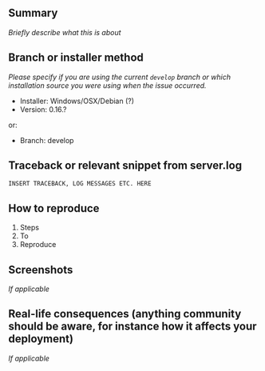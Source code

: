 ## Summary

*Briefly describe what this is about*


## Branch or installer method

*Please specify if you are using the current `develop` branch or which installation source you were using when the issue occurred.*

 - Installer: Windows/OSX/Debian (?)
 - Version: 0.16.?

or:

 - Branch: develop


## Traceback or relevant snippet from server.log

```
INSERT TRACEBACK, LOG MESSAGES ETC. HERE
```


## How to reproduce

1. Steps
1. To
1. Reproduce

## Screenshots

*If applicable*

## Real-life consequences (anything community should be aware, for instance how it affects your deployment)

*If applicable*
